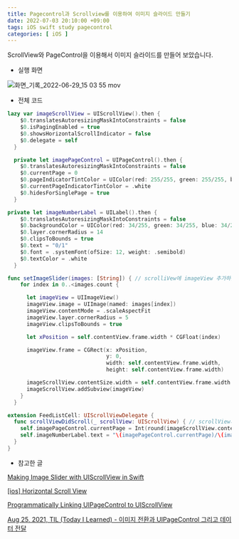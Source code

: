 ```yaml
---
title: Pagecontrol과 Scrollview를 이용하여 이미지 슬라이드 만들기
date: 2022-07-03 20:10:00 +09:00
tags: iOS swift study pagecontrol
categories: [ iOS ]
---
```


ScrollView와 PageControl을 이용해서 이미지 슬라이드를 만들어 보았습니다.

- 실행 화면

![화면_기록_2022-06-29_15 03 55 mov](https://user-images.githubusercontent.com/40792935/177043092-f6287609-a110-47ca-b489-cf5f7da7d0d7.gif)

- 전체 코드

```swift
lazy var imageScrollView = UIScrollView().then {
    $0.translatesAutoresizingMaskIntoConstraints = false
    $0.isPagingEnabled = true
    $0.showsHorizontalScrollIndicator = false
    $0.delegate = self
  }

  private let imagePageControl = UIPageControl().then {
    $0.translatesAutoresizingMaskIntoConstraints = false
    $0.currentPage = 0
    $0.pageIndicatorTintColor = UIColor(red: 255/255, green: 255/255, blue: 255/255, alpha: 0.5)
    $0.currentPageIndicatorTintColor = .white
    $0.hidesForSinglePage = true
  }

private let imageNumberLabel = UILabel().then {
    $0.translatesAutoresizingMaskIntoConstraints = false
    $0.backgroundColor = UIColor(red: 34/255, green: 34/255, blue: 34/255, alpha: 0.5)
    $0.layer.cornerRadius = 14
    $0.clipsToBounds = true
    $0.text = "0/1"
    $0.font = .systemFont(ofSize: 12, weight: .semibold)
    $0.textColor = .white
  }

func setImageSlider(images: [String]) { // scrolliVew에 imageView 추가하는 함수
    for index in 0..<images.count {

      let imageView = UIImageView()
      imageView.image = UIImage(named: images[index])
      imageView.contentMode = .scaleAspectFit
      imageView.layer.cornerRadius = 5
      imageView.clipsToBounds = true

      let xPosition = self.contentView.frame.width * CGFloat(index)

      imageView.frame = CGRect(x: xPosition,
                               y: 0,
                               width: self.contentView.frame.width,
                               height: self.contentView.frame.width)

      imageScrollView.contentSize.width = self.contentView.frame.width * CGFloat(index+1)
      imageScrollView.addSubview(imageView)
    }
  }

extension FeedListCell: UIScrollViewDelegate { 
  func scrollViewDidScroll(_ scrollView: UIScrollView) { // scrollView가 스와이프 될 때 발생 될 이벤트
    self.imagePageControl.currentPage = Int(round(imageScrollView.contentOffset.x / UIScreen.main.bounds.width))
    self.imageNumberLabel.text = "\(imagePageControl.currentPage)/\(imagePageControl.numberOfPages)"
  }
}
```

- 참고한 글

[Making Image Slider with UIScrollView in Swift](https://stackoverflow.com/questions/38835534/making-image-slider-with-uiscrollview-in-swift)

[[ios] Horizontal Scroll View](https://baked-corn.tistory.com/35)

[Programmatically Linking UIPageControl to UIScrollView](https://stackoverflow.com/questions/10198732/programmatically-linking-uipagecontrol-to-uiscrollview)

[Aug 25, 2021, TIL (Today I Learned) - 이미지 전환과 UIPageControl 그리고 데이터 전달](https://velog.io/@inwoodev/Aug-25-2021-TIL-Today-I-Learned-%EC%9D%B4%EB%AF%B8%EC%A7%80-%EC%A0%84%ED%99%98%EA%B3%BC-UIPageControl)
